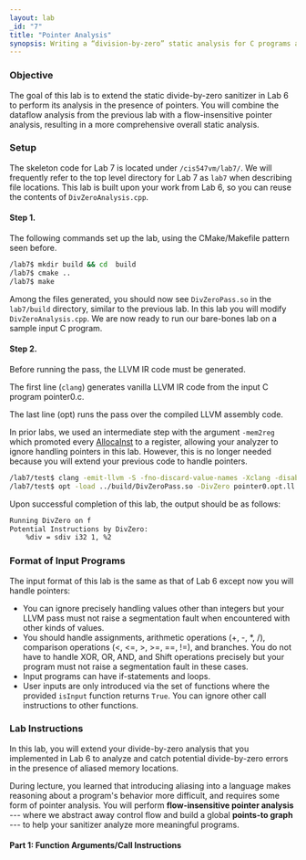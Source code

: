 ```yaml
---
layout: lab
_id: "7"
title: "Pointer Analysis"
synopsis: Writing a “division-by-zero” static analysis for C programs as an LLVM pass that handles pointer aliasing and dynamically allocated memory.
---
```


### Objective 

The goal of this lab is to extend the static divide-by-zero sanitizer in Lab 6 to perform its analysis in the presence of pointers.
You will combine the dataflow analysis from the previous lab with a flow-insensitive pointer analysis, resulting in a more comprehensive overall static analysis.

### Setup

The skeleton code for Lab 7 is located under `/cis547vm/lab7/`.
We will frequently refer to the top level directory for Lab 7 as `lab7` when describing file locations.
This lab is built upon your work from Lab 6, so you can reuse the contents of `DivZeroAnalysis.cpp`.

#### Step 1.

The following commands set up the lab, using the CMake/Makefile pattern seen before.

```sh
/lab7$ mkdir build && cd  build
/lab7$ cmake ..
/lab7$ make
```

Among the files generated, you should now see `DivZeroPass.so` in the `lab7/build` directory, similar to the previous lab.
In this lab you will modify `DivZeroAnalysis.cpp`.
We are now ready to run our bare-bones lab on a sample input C program.

#### Step 2.

Before running the pass, the LLVM IR code must be generated.

The first line (`clang`) generates vanilla LLVM IR code from the input C program pointer0.c.

The last line (opt) runs the pass over the compiled LLVM assembly code.

In prior labs, we used an intermediate step with the argument `-mem2reg` which promoted every [AllocaInst][LLVM AllocaInst] to a register, allowing your analyzer to ignore handling pointers in this lab.
However, this is no longer needed because you will extend your previous code to handle pointers.

```sh
/lab7/test$ clang -emit-llvm -S -fno-discard-value-names -Xclang -disable-O0-optnone -c pointer0.c -o pointer0.opt.ll
/lab7/test$ opt -load ../build/DivZeroPass.so -DivZero pointer0.opt.ll
```

Upon successful completion of this lab, the output should be as follows:

```sh
Running DivZero on f
Potential Instructions by DivZero:
    %div = sdiv i32 1, %2
```

### Format of Input Programs

The input format of this lab is the same as that of Lab 6 except now you will handle pointers:

* You can ignore precisely handling values other than integers but your LLVM pass must not raise a segmentation fault when encountered with other kinds of values.
* You should handle assignments, arithmetic operations (+, -, *, /), comparison operations (<, <=, >, >=, ==, !=), and branches.
You do not have to handle XOR, OR, AND, and Shift operations precisely but your program must not raise a segmentation fault in these cases.
* Input programs can have if-statements and loops.
* User inputs are only introduced via the set of functions where the provided `isInput` function returns `True`.
You can ignore other call instructions to other functions.

### Lab Instructions

In this lab, you will extend your divide-by-zero analysis that you implemented in Lab 6 to analyze and catch potential divide-by-zero errors in the presence of aliased memory locations.

During lecture, you learned that introducing aliasing into a language makes reasoning about a program's behavior more difficult, and requires some form of pointer analysis.
You will perform **flow-insensitive pointer analysis** --- where we abstract away control flow and build a global **points-to graph** --- to help your sanitizer analyze more meaningful programs.

#### Part 1: Function Arguments/Call Instructions









[LLVM AllocaInst]: https://llvm.org/doxygen/classllvm_1_1AllocaInst.html